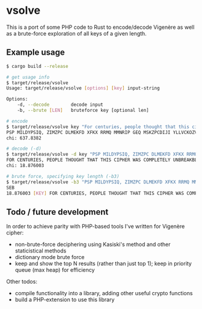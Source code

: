 # vsolve

This is a port of some PHP code to Rust to encode/decode Vigenère as well as a brute-force exploration of all keys 
of a given length.

## Example usage

```sh
$ cargo build --release

# get usage info
$ target/release/vsolve
Usage: target/release/vsolve [options] [key] input-string

Options:
    -d, --decode        decode input
    -b, --brute [LEN]   bruteforce key [optional len]

# encode
$ target/release/vsolve key "For centuries, people thought that this cipher was completely unbreakble."
PSP MILDYPSIQ, ZIMZPC DLMEKFD XFKX RRMQ MMNRIP GEQ MSKZPCDIJI YLLVCKOZVI.
chi: 637.8382

# decode (-d)
$ target/release/vsolve -d key "PSP MILDYPSIQ, ZIMZPC DLMEKFD XFKX RRMQ MMNRIP GEQ MSKZPCDIJI YLLVCKOZVI."
FOR CENTURIES, PEOPLE THOUGHT THAT THIS CIPHER WAS COMPLETELY UNBREAKBLE.
chi: 18.876003

# brute force, specifying key length (-b3)
$ target/release/vsolve -b3 "PSP MILDYPSIQ, ZIMZPC DLMEKFD XFKX RRMQ MMNRIP GEQ MSKZPCDIJI YLLVCKOZVI."
SEB
18.876003 [KEY] FOR CENTURIES, PEOPLE THOUGHT THAT THIS CIPHER WAS COMPLETELY UNBREAKBLE.
```

## Todo / future development

In order to achieve parity with PHP-based tools I've written for Vigenère cipher:

- non-brute-force deciphering using Kasiski's method and other staticistical methods
- dictionary mode brute force
- keep and show the top N results (rather than just top 1); keep in priority queue (max heap) for efficiency

Other todos:

- compile functionality into a library, adding other useful crypto functions
- build a PHP-extension to use this library
